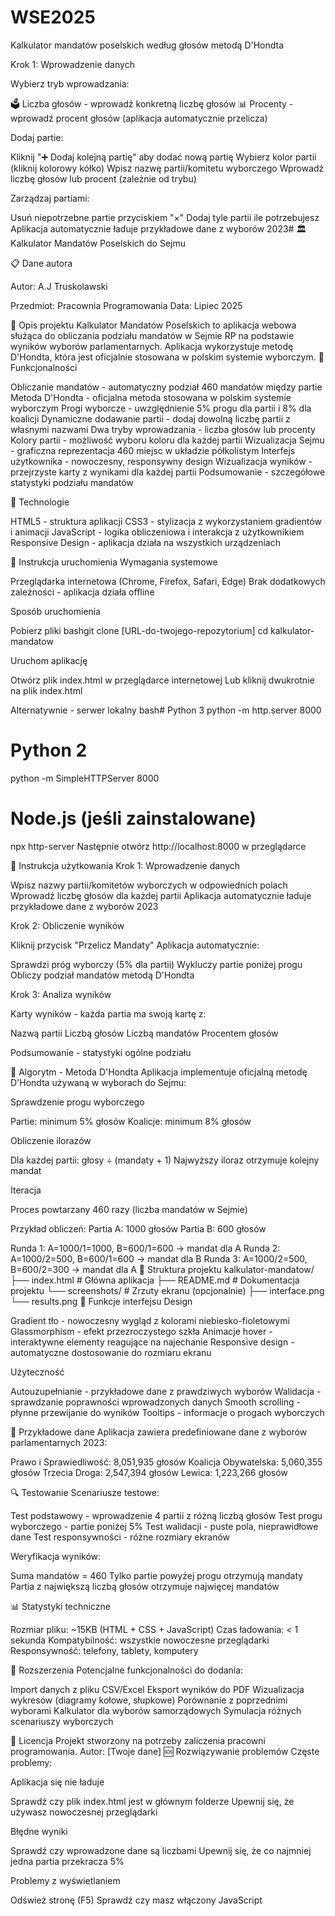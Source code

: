 # WSE2025
Kalkulator mandatów poselskich według głosów metodą D'Hondta

Krok 1: Wprowadzenie danych

Wybierz tryb wprowadzania:

🗳️ Liczba głosów - wprowadź konkretną liczbę głosów
📊 Procenty - wprowadź procent głosów (aplikacja automatycznie przelicza)


Dodaj partie:

Kliknij "➕ Dodaj kolejną partię" aby dodać nową partię
Wybierz kolor partii (kliknij kolorowy kółko)
Wpisz nazwę partii/komitetu wyborczego
Wprowadź liczbę głosów lub procent (zależnie od trybu)


Zarządzaj partiami:

Usuń niepotrzebne partie przyciskiem "×"
Dodaj tyle partii ile potrzebujesz
Aplikacja automatycznie ładuje przykładowe dane z wyborów 2023# 🏛️ Kalkulator Mandatów Poselskich do Sejmu



📋 Dane autora

Autor: A.J Truskolawski

Przedmiot: Pracownia Programowania
Data: Lipiec 2025

📝 Opis projektu
Kalkulator Mandatów Poselskich to aplikacja webowa służąca do obliczania podziału mandatów w Sejmie RP na podstawie wyników wyborów parlamentarnych. Aplikacja wykorzystuje metodę D'Hondta, która jest oficjalnie stosowana w polskim systemie wyborczym.
🎯 Funkcjonalności

Obliczanie mandatów - automatyczny podział 460 mandatów między partie
Metoda D'Hondta - oficjalna metoda stosowana w polskim systemie wyborczym
Progi wyborcze - uwzględnienie 5% progu dla partii i 8% dla koalicji
Dynamiczne dodawanie partii - dodaj dowolną liczbę partii z własnymi nazwami
Dwa tryby wprowadzania - liczba głosów lub procenty
Kolory partii - możliwość wyboru koloru dla każdej partii
Wizualizacja Sejmu - graficzna reprezentacja 460 miejsc w układzie półkolistym
Interfejs użytkownika - nowoczesny, responsywny design
Wizualizacja wyników - przejrzyste karty z wynikami dla każdej partii
Podsumowanie - szczegółowe statystyki podziału mandatów

🔧 Technologie

HTML5 - struktura aplikacji
CSS3 - stylizacja z wykorzystaniem gradientów i animacji
JavaScript - logika obliczeniowa i interakcja z użytkownikiem
Responsive Design - aplikacja działa na wszystkich urządzeniach

🚀 Instrukcja uruchomienia
Wymagania systemowe

Przeglądarka internetowa (Chrome, Firefox, Safari, Edge)
Brak dodatkowych zależności - aplikacja działa offline

Sposób uruchomienia

Pobierz pliki
bashgit clone [URL-do-twojego-repozytorium]
cd kalkulator-mandatow

Uruchom aplikację

Otwórz plik index.html w przeglądarce internetowej
Lub kliknij dwukrotnie na plik index.html


Alternatywnie - serwer lokalny
bash# Python 3
python -m http.server 8000

# Python 2
python -m SimpleHTTPServer 8000

# Node.js (jeśli zainstalowane)
npx http-server
Następnie otwórz http://localhost:8000 w przeglądarce

📖 Instrukcja użytkowania
Krok 1: Wprowadzenie danych

Wpisz nazwy partii/komitetów wyborczych w odpowiednich polach
Wprowadź liczbę głosów dla każdej partii
Aplikacja automatycznie ładuje przykładowe dane z wyborów 2023

Krok 2: Obliczenie wyników

Kliknij przycisk "Przelicz Mandaty"
Aplikacja automatycznie:

Sprawdzi próg wyborczy (5% dla partii)
Wykluczy partie poniżej progu
Obliczy podział mandatów metodą D'Hondta



Krok 3: Analiza wyników

Karty wyników - każda partia ma swoją kartę z:

Nazwą partii
Liczbą głosów
Liczbą mandatów
Procentem głosów


Podsumowanie - statystyki ogólne podziału

🧮 Algorytm - Metoda D'Hondta
Aplikacja implementuje oficjalną metodę D'Hondta używaną w wyborach do Sejmu:

Sprawdzenie progu wyborczego

Partie: minimum 5% głosów
Koalicje: minimum 8% głosów


Obliczenie ilorazów

Dla każdej partii: głosy ÷ (mandaty + 1)
Najwyższy iloraz otrzymuje kolejny mandat


Iteracja

Proces powtarzany 460 razy (liczba mandatów w Sejmie)



Przykład obliczeń:
Partia A: 1000 głosów
Partia B: 600 głosów

Runda 1: A=1000/1=1000, B=600/1=600 → mandat dla A
Runda 2: A=1000/2=500, B=600/1=600 → mandat dla B
Runda 3: A=1000/2=500, B=600/2=300 → mandat dla A
📁 Struktura projektu
kalkulator-mandatow/
├── index.html          # Główna aplikacja
├── README.md           # Dokumentacja projektu
└── screenshots/        # Zrzuty ekranu (opcjonalnie)
    ├── interface.png
    └── results.png
🎨 Funkcje interfejsu
Design

Gradient tło - nowoczesny wygląd z kolorami niebiesko-fioletowymi
Glassmorphism - efekt przezroczystego szkła
Animacje hover - interaktywne elementy reagujące na najechanie
Responsive design - automatyczne dostosowanie do rozmiaru ekranu

Użyteczność

Autouzupełnianie - przykładowe dane z prawdziwych wyborów
Walidacja - sprawdzanie poprawności wprowadzonych danych
Smooth scrolling - płynne przewijanie do wyników
Tooltips - informacje o progach wyborczych

🧪 Przykładowe dane
Aplikacja zawiera predefiniowane dane z wyborów parlamentarnych 2023:

Prawo i Sprawiedliwość: 8,051,935 głosów
Koalicja Obywatelska: 5,060,355 głosów
Trzecia Droga: 2,547,394 głosów
Lewica: 1,223,266 głosów

🔍 Testowanie
Scenariusze testowe:

Test podstawowy - wprowadzenie 4 partii z różną liczbą głosów
Test progu wyborczego - partie poniżej 5%
Test walidacji - puste pola, nieprawidłowe dane
Test responsywności - różne rozmiary ekranów

Weryfikacja wyników:

Suma mandatów = 460
Tylko partie powyżej progu otrzymują mandaty
Partia z największą liczbą głosów otrzymuje najwięcej mandatów

📊 Statystyki techniczne

Rozmiar pliku: ~15KB (HTML + CSS + JavaScript)
Czas ładowania: < 1 sekunda
Kompatybilność: wszystkie nowoczesne przeglądarki
Responsywność: telefony, tablety, komputery

🤝 Rozszerzenia
Potencjalne funkcjonalności do dodania:

Import danych z pliku CSV/Excel
Eksport wyników do PDF
Wizualizacja wykresów (diagramy kołowe, słupkowe)
Porównanie z poprzednimi wyborami
Kalkulator dla wyborów samorządowych
Symulacja różnych scenariuszy wyborczych

📜 Licencja
Projekt stworzony na potrzeby zaliczenia pracowni programowania.
Autor: [Twoje dane]
🆘 Rozwiązywanie problemów
Częste problemy:

Aplikacja się nie ładuje

Sprawdź czy plik index.html jest w głównym folderze
Upewnij się, że używasz nowoczesnej przeglądarki


Błędne wyniki

Sprawdź czy wprowadzone dane są liczbami
Upewnij się, że co najmniej jedna partia przekracza 5%


Problemy z wyświetlaniem

Odśwież stronę (F5)
Sprawdź czy masz włączony JavaScript

